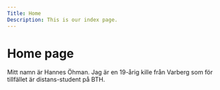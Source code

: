 ```yaml
---
Title: Home
Description: This is our index page.
---
```


Home page
==========================

Mitt namn är Hannes Öhman. Jag är en 19-årig kille från Varberg som för tillfället är distans-student på BTH.
